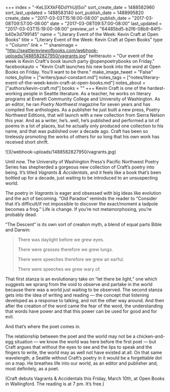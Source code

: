+++
index = "-KeLSXXkF6DdYhUjISoi"
sort_create_date = 1488582960
sort_last_updated = 1488583140
sort_publish_date = 1488995820
create_date = "2017-03-03T15:16:00-08:00"
publish_date = "2017-03-08T09:57:00-08:00"
date = "2017-03-08T09:57:00-08:00"
last_updated = "2017-03-03T15:19:00-08:00"
preview_url = "64485bd5-b2f6-08b9-84f5-b40e3d799145"
name = "Literary Event of the Week: Kevin Craft at Open Books"
title = "Literary Event of the Week: Kevin Craft at Open Books"
type = "Column"
link = ""
shareimage = "http://seattlereviewofbooks.com/webhook-uploads/1488582827950/vagrants.jpg"
twitterauto = "Our event of the week is Kevin Craft's book launch party @openpoetrybooks on Friday."
facebookauto = "Kevin Craft launches his new book into the word at Open Books on Friday. You'll want to be there."
make_image_tweet = "False"
notes_byline = ["writers/paul-constant.md"]
notes_tags = ["notes/literary-event-of-the-week-kevin-craft-at-open-books.md"]
notes_about = ["authors/kevin-craft.md"]
books = ""
+++
Kevin Craft is one of the hardest-working people in Seattle literature. As a teacher, he works on literary programs at Everett Community College and University of Washington. As an editor, he ran *Poetry Northwest* magazine for seven years and has compiled five anthologies. As a publisher he just built a new press, Poetry Northwest Editions, that will launch with a new collection from Sierra Nelson this year. And as a writer, he’s..well, he’s published and performed a lot of poems in a lot of places, but he actually only produced one collection to his name, and that was published over a decade ago. Craft has been so tirelessly promoting the works of others for so long that his own work has received short shrift.

<p class="image-left">![](/webhook-uploads/1488582827950/vagrants.jpg)</p>

Until now. The University of Washington Press’s Pacific Northwest Poetry Series has shepherded a gorgeous new collection of Craft’s poetry into being. It’s titled *Vagrants & Accidentals*, and it feels like a book that’s been bottled up for a decade, just waiting to be introduced to an unsuspecting world.

The poetry in *Vagrants* is eager and obsessed with big ideas like evolution and the act of becoming. “Old Paradox” reminds the reader to “Consider that it’s difficult/if not impossible to discover the exact/moment a tadpole becomes a frog.” Life is change. If you’re not metamorphosing, you’re probably dead.

“The Descent” is its own sort of creation myth, a blend of equal parts Bible and Darwin:

<blockquote><p class="noindent">There was daylight before we grew eyes.</p>
<p class="noindent">There were grasses therefore we grew lungs.</p>

<p class="noindent">There were speeches therefore we grew an earful.</p>
<p class="noindent">There were speeches we grew wary of.</p></blockquote>

That first stanza is an evolutionary take on “let there be light,” one which suggests we sprang from the void to observe and partake in the world because there was a world just waiting to be observed. The second stanza gets into the idea of writing and reading — the concept that listening developed as a response to talking, and not the other way around. And then after the creation of the word came the fear of the word, the understanding that words have power and that this power can be used for good and for evil.

And that’s where the poet comes in. 

The relationship between the poet and the world may not be a chicken-and-egg situation — we know the world was here before the first poet — but Craft argues that without the eyes to see and the lips to speak and the fingers to write, the world may as well not have existed at all. On that same wavelength, a Seattle without Craft’s poetry in it would be a forgettable dot on a map. He breathes life into our world, as an editor and publisher and, most definitely, as a poet.

<p class="footer">(Craft debuts Vagrants & Accidentals this Friday, March 10th, at Open Books in Wallingford. The reading is at 7 pm. It’s free.)</p>

